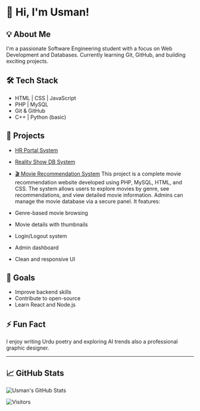 # 👋 Hi, I'm Usman!

## 💡 About Me
I'm a passionate Software Engineering student with a focus on Web Development and Databases. Currently learning Git, GitHub, and building exciting projects.

## 🛠️ Tech Stack
- HTML | CSS | JavaScript
- PHP | MySQL
- Git & GitHub
- C++ | Python (basic)

## 📂 Projects
- [HR Portal System](https://github.com/usman-dev/hr-portal)
- [Reality Show DB System](https://github.com/usman-dev/reality-show-db)
- [🎬 Movie Recommendation System](https://github.com/usman-dev/Movie-Racomandation-System)
This project is a complete movie recommendation website developed using PHP, MySQL, HTML, and CSS. The system allows users to explore movies by genre, see recommendations, and view detailed movie information. Admins can manage the movie database via a secure panel. It features:

- Genre-based movie browsing
- Movie details with thumbnails
- Login/Logout system
- Admin dashboard
- Clean and responsive UI


## 🎯 Goals
- Improve backend skills
- Contribute to open-source
- Learn React and Node.js

## ⚡ Fun Fact
I enjoy writing Urdu poetry and exploring AI trends also a professional graphic designer.

---

## 📈 GitHub Stats
![Usman's GitHub Stats](https://github-readme-stats.vercel.app/api?username=usman-dev&show_icons=true)

![Visitors](https://visitor-badge.glitch.me/badge?page_id=usman-dev)


<!--
**usaaman/usaaman** is a ✨ _special_ ✨ repository because its `README.md` (this file) appears on your GitHub profile.

Here are some ideas to get you started:

- 🔭 I’m currently working on ...
- 🌱 I’m currently learning ...
- 👯 I’m looking to collaborate on ...
- 🤔 I’m looking for help with ...
- 💬 Ask me about ...
- 📫 How to reach me: ...
- 😄 Pronouns: ...
- ⚡ Fun fact: ...
-->
